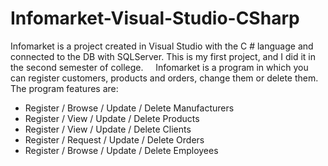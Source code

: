 # Infomarket-Visual-Studio-CSharp
 Infomarket is a project created in Visual Studio with the C # language and connected to the DB with SQLServer. This is my first project, and I did it in the second semester of college.
    Infomarket is a program in which you can register customers, products and orders, change them or delete them. The program features are:

- Register / Browse / Update / Delete Manufacturers
- Register / View / Update / Delete Products
- Register / View / Update / Delete Clients
- Register / Request / Update / Delete Orders
- Register / Browse / Update / Delete Employees
